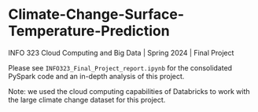 # Climate-Change-Surface-Temperature-Prediction

INFO 323 Cloud Computing and Big Data | Spring 2024 | Final Project

Please see `INFO323_Final_Project_report.ipynb` for the consolidated PySpark code and an in-depth analysis of this project.

Note: we used the cloud computing capabilities of Databricks to work with the large climate change dataset for this project. 
